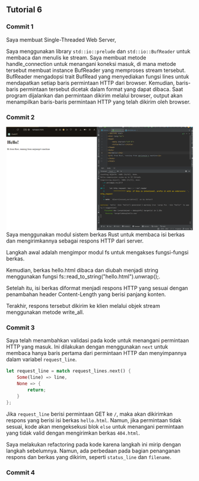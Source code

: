## Tutorial 6
### Commit 1
Saya membuat Single-Threaded Web Server,

Saya menggunakan library `std::io::prelude` dan `std::io::BufReader` untuk membaca dan menulis ke stream. 
Saya membuat metode handle_connection untuk menangani koneksi masuk, 
di mana metode tersebut membuat instance BufReader yang memproses stream tersebut. 
BufReader mengadopsi trait BufRead yang menyediakan fungsi lines untuk mendapatkan setiap baris permintaan HTTP dari browser. Kemudian, baris-baris permintaan tersebut dicetak dalam format yang dapat dibaca. Saat program dijalankan dan permintaan dikirim melalui browser, output akan menampilkan baris-baris permintaan HTTP yang telah dikirim oleh browser.
### Commit 2

![commit2.png](assets%2Fimg%2Fcommit2.png)
Saya menggunakan modul sistem berkas Rust untuk membaca isi berkas dan mengirimkannya sebagai respons HTTP dari server.

Langkah awal adalah mengimpor modul fs untuk mengakses fungsi-fungsi berkas. 

Kemudian, berkas hello.html dibaca dan diubah menjadi string menggunakan fungsi fs::read_to_string("hello.html").unwrap();. 

Setelah itu, isi berkas diformat menjadi respons HTTP yang sesuai dengan penambahan header Content-Length yang berisi panjang konten. 

Terakhir, respons tersebut dikirim ke klien melalui objek stream menggunakan metode write_all.
### Commit 3
Saya telah menambahkan validasi pada kode untuk menangani permintaan HTTP yang masuk. Ini dilakukan dengan menggunakan `next` untuk membaca hanya baris pertama dari permintaan HTTP dan menyimpannya dalam variabel `request_line`.
```rust
let request_line = match request_lines.next() {
    Some(line) => line,
    None => {
        return;
    }
};
```
Jika `request_line` berisi permintaan GET ke `/`, maka akan dikirimkan respons yang berisi isi berkas `hello.html`. Namun, jika permintaan tidak sesuai, kode akan mengeksekusi blok `else` untuk menangani permintaan yang tidak valid dengan mengirimkan berkas `404.html`.

Saya melakukan refactoring pada kode karena langkah ini mirip dengan langkah sebelumnya. Namun, ada perbedaan pada bagian penanganan respons dan berkas yang dikirim, seperti `status_line` dan `filename`.

### Commit 4
